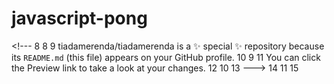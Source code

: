 # javascript-pong
&lt;!--- 8 8 9 tiadamerenda/tiadamerenda is a ✨ special ✨ repository because its `README.md` (this file) appears on your GitHub profile. 10 9 11 You can click the Preview link to take a look at your changes. 12 10 13 ---> 14 11 15
